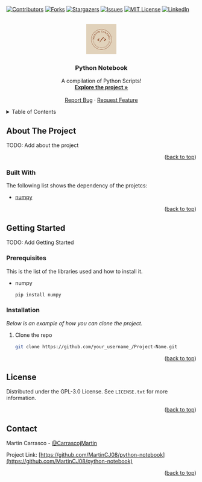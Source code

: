 <div id="top"></div>
<!--
*** Template take from: 
*** User: othneildrew 
*** Repo: Best-README-Template
-->

<!--
*** Thanks for checking out the Best-README-Template. If you have a suggestion
*** that would make this better, please fork the repo and create a pull request
*** or simply open an issue with the tag "enhancement".
*** Don't forget to give the project a star!
*** Thanks again! Now go create something AMAZING! :D
-->



<!-- PROJECT SHIELDS -->
<!--
*** I'm using markdown "reference style" links for readability.
*** Reference links are enclosed in brackets [ ] instead of parentheses ( ).
*** See the bottom of this document for the declaration of the reference variables
*** for contributors-url, forks-url, etc. This is an optional, concise syntax you may use.
*** https://www.markdownguide.org/basic-syntax/#reference-style-links
-->
[![Contributors][contributors-shield]][contributors-url]
[![Forks][forks-shield]][forks-url]
[![Stargazers][stars-shield]][stars-url]
[![Issues][issues-shield]][issues-url]
[![MIT License][license-shield]][license-url]
[![LinkedIn][linkedin-shield]][linkedin-url]



<!-- PROJECT LOGO -->
<br />
<div align="center">
  <a href="https://github.com/MartinCJ08/python-notebook">
    <img src="img/my-logo.png" alt="Logo" width="80" height="80">
  </a>

  <h3 align="center">Python Notebook</h3>

  <p align="center">
    A compilation of Python Scripts!
    <br />
    <a href="https://github.com/MartinCJ08/python-notebook"><strong>Explore the project »</strong></a>
    <br />
    <br />
    <a href="https://github.com/MartinCJ08/python-notebook/issues">Report Bug</a>
    ·
    <a href="https://github.com/MartinCJ08/python-notebook/issues">Request Feature</a>
  </p>
</div>

<!-- TABLE OF CONTENTS -->
<details>
  <summary>Table of Contents</summary>
  <ol>
    <li>
      <a href="#about-the-project">About The Project</a>
      <ul>
        <li><a href="#built-with">Built With</a></li>
      </ul>
    </li>
    <li>
      <a href="#getting-started">Getting Started</a>
      <ul>
        <li><a href="#prerequisites">Prerequisites</a></li>
        <li><a href="#installation">Installation</a></li>
      </ul>
    </li>
    <li><a href="#contributing">Contributing</a></li>
    <li><a href="#license">License</a></li>
    <li><a href="#contact">Contact</a></li>
  </ol>
</details>



<!-- ABOUT THE PROJECT -->
## About The Project

TODO: Add about the project 

<p align="right">(<a href="#top">back to top</a>)</p>


### Built With

The following list shows the dependency of the projetcs: 

* [numpy](https://numpy.org/)

<p align="right">(<a href="#top">back to top</a>)</p>

<!-- GETTING STARTED -->
## Getting Started

TODO: Add Getting Started

### Prerequisites

This is the list of the libraries used and how to install it.
* numpy
  ```sh
  pip install numpy
  ```

### Installation

_Below is an example of how you can clone the project._

1. Clone the repo
   ```sh
   git clone https://github.com/your_username_/Project-Name.git
   ```

<p align="right">(<a href="#top">back to top</a>)</p>

<!-- LICENSE -->
## License

Distributed under the GPL-3.0 License. See `LICENSE.txt` for more information.

<p align="right">(<a href="#top">back to top</a>)</p>

<!-- CONTACT -->
## Contact

Martin Carrasco - [@CarrascojMartin](https://twitter.com/CarrascojMartin)

Project Link: [https://github.com/MartinCJ08/python-notebook](https://github.com/MartinCJ08/python-notebook)

<p align="right">(<a href="#top">back to top</a>)</p>

<!-- MARKDOWN LINKS & IMAGES -->
<!-- https://www.markdownguide.org/basic-syntax/#reference-style-links -->
[contributors-shield]: https://img.shields.io/github/contributors/MartinCJ08/python-notebook.svg?style=for-the-badge
[contributors-url]: https://github.com/MartinCJ08/python-notebook/graphs/contributors
[forks-shield]: https://img.shields.io/github/forks/MartinCJ08/python-notebook.svg?style=for-the-badge
[forks-url]: https://github.com/MartinCJ08/python-notebook/network/members
[stars-shield]: https://img.shields.io/github/stars/MartinCJ08/python-notebook.svg?style=for-the-badge
[stars-url]: https://github.com/MartinCJ08/python-notebook/stargazers
[issues-shield]: https://img.shields.io/github/issues/MartinCJ08/python-notebook.svg?style=for-the-badge
[issues-url]: https://github.com/MartinCJ08/python-notebook/issues
[license-shield]: https://img.shields.io/github/license/MartinCJ08/python-notebook.svg?style=for-the-badge
[license-url]: https://github.com/MartinCJ08/python-notebook/LICENSE.txt
[linkedin-shield]: https://img.shields.io/badge/-LinkedIn-black.svg?style=for-the-badge&logo=linkedin&colorB=555
[linkedin-url]: https://www.linkedin.com/in/martin-carrasco-128266163/